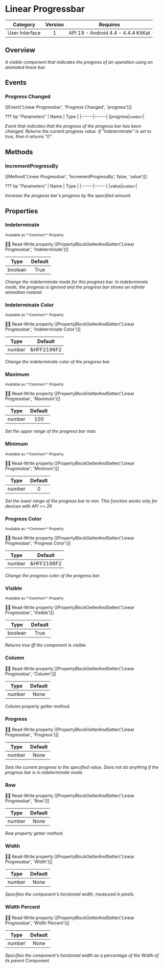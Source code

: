 # Linear Progressbar

| Category | Version | Requires |
|:--------:|:-------:|:--------:|
|User Interface|1|API 19 - Android 4.4 - 4.4.4 KitKat|

## Overview

_A visible component that indicates the progress of an operation using an animated linear bar._

## Events

### Progress Changed

[[Event('Linear Progressbar', 'Progress Changed', 'progress')]]

??? tip "Parameters"
    | Name | Type |
    |------|------|
    |progress|`number`|


_Event that indicates that the progress of the progress bar has been changed. Returns the current progress value. If "Indeterminate" is set to true, then it returns "0"._

## Methods

### IncrementProgressBy

[[Method('Linear Progressbar', 'IncrementProgressBy', false, 'value')]]

??? tip "Parameters"
    | Name | Type |
    |------|------|
    |value|`number`|


_Increase the progress bar's progress by the specified amount._

## Properties

### Indeterminate

<small>Available as ^^Common^^ Property</small>

:eyes::pencil: Read-Write property
[[PropertyBlockGetterAndSetter('Linear Progressbar', 'Indeterminate')]]

| Type | Default |
|:----:|:-------:|
|boolean|True|

_Change the indeterminate mode for this progress bar. In indeterminate mode, the progress is ignored and the progress bar shows an infinite animation instead._

### Indeterminate Color

<small>Available as ^^Common^^ Property</small>

:eyes::pencil: Read-Write property
[[PropertyBlockGetterAndSetter('Linear Progressbar', 'Indeterminate Color')]]

| Type | Default |
|:----:|:-------:|
|number|&HFF2196F2|

_Change the indeterminate color of the progress bar._

### Maximum

<small>Available as ^^Common^^ Property</small>

:eyes::pencil: Read-Write property
[[PropertyBlockGetterAndSetter('Linear Progressbar', 'Maximum')]]

| Type | Default |
|:----:|:-------:|
|number|100|

_Set the upper range of the progress bar max._

### Minimum

<small>Available as ^^Common^^ Property</small>

:eyes::pencil: Read-Write property
[[PropertyBlockGetterAndSetter('Linear Progressbar', 'Minimum')]]

| Type | Default |
|:----:|:-------:|
|number|0|

_Set the lower range of the progress bar to min. This function works only for devices with API >= 26_

### Progress Color

<small>Available as ^^Common^^ Property</small>

:eyes::pencil: Read-Write property
[[PropertyBlockGetterAndSetter('Linear Progressbar', 'Progress Color')]]

| Type | Default |
|:----:|:-------:|
|number|&HFF2196F2|

_Change the progress color of the progress bar._

### Visible

<small>Available as ^^Common^^ Property</small>

:eyes::pencil: Read-Write property
[[PropertyBlockGetterAndSetter('Linear Progressbar', 'Visible')]]

| Type | Default |
|:----:|:-------:|
|boolean|True|

_Returns true iff the component is visible._

### Column

:eyes::pencil: Read-Write property
[[PropertyBlockGetterAndSetter('Linear Progressbar', 'Column')]]

| Type | Default |
|:----:|:-------:|
|number|None|

_Column property getter method._

### Progress

:eyes::pencil: Read-Write property
[[PropertyBlockGetterAndSetter('Linear Progressbar', 'Progress')]]

| Type | Default |
|:----:|:-------:|
|number|None|

_Sets the current progress to the specified value. Does not do anything if the progress bar is in indeterminate mode._

### Row

:eyes::pencil: Read-Write property
[[PropertyBlockGetterAndSetter('Linear Progressbar', 'Row')]]

| Type | Default |
|:----:|:-------:|
|number|None|

_Row property getter method._

### Width

:eyes::pencil: Read-Write property
[[PropertyBlockGetterAndSetter('Linear Progressbar', 'Width')]]

| Type | Default |
|:----:|:-------:|
|number|None|

_Specifies the component's horizontal width, measured in pixels._

### Width Percent

:eyes::pencil: Read-Write property
[[PropertyBlockGetterAndSetter('Linear Progressbar', 'Width Percent')]]

| Type | Default |
|:----:|:-------:|
|number|None|

_Specifies the component's horizontal width as a percentage
 of the Width of its parent Component._